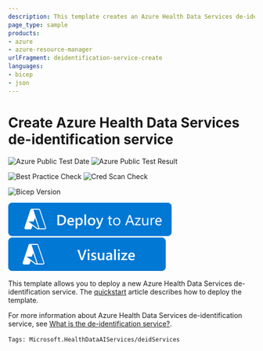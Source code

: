 ```yaml
---
description: This template creates an Azure Health Data Services de-identification service with optional system-assigned managed identity.
page_type: sample
products:
- azure
- azure-resource-manager
urlFragment: deidentification-service-create
languages:
- bicep
- json
---
```

# Create Azure Health Data Services de-identification service

![Azure Public Test Date](https://azurequickstartsservice.blob.core.windows.net/badges/quickstarts/microsoft.healthdataaiservices/deidentification-service-create/PublicLastTestDate.svg)
![Azure Public Test Result](https://azurequickstartsservice.blob.core.windows.net/badges/quickstarts/microsoft.healthdataaiservices/deidentification-service-create/PublicDeployment.svg)

![Best Practice Check](https://azurequickstartsservice.blob.core.windows.net/badges/quickstarts/microsoft.healthdataaiservices/deidentification-service-create/BestPracticeResult.svg)
![Cred Scan Check](https://azurequickstartsservice.blob.core.windows.net/badges/quickstarts/microsoft.healthdataaiservices/deidentification-service-create/CredScanResult.svg)

![Bicep Version](https://azurequickstartsservice.blob.core.windows.net/badges/quickstarts/microsoft.healthdataaiservices/deidentification-service-create/BicepVersion.svg)

[![Deploy To Azure](https://raw.githubusercontent.com/Azure/azure-quickstart-templates/master/1-CONTRIBUTION-GUIDE/images/deploytoazure.svg?sanitize=true)](https://portal.azure.com/#create/Microsoft.Template/uri/https%3A%2F%2Fraw.githubusercontent.com%2FAzure%2Fazure-quickstart-templates%2Fmaster%2Fquickstarts%2Fmicrosoft.healthdataaiservices%2Fdeidentification-service-create%2Fazuredeploy.json)
[![Visualize](https://raw.githubusercontent.com/Azure/azure-quickstart-templates/master/1-CONTRIBUTION-GUIDE/images/visualizebutton.svg?sanitize=true)](http://armviz.io/#/?load=https%3A%2F%2Fraw.githubusercontent.com%2FAzure%2Fazure-quickstart-templates%2Fmaster%2Fquickstarts%2Fmicrosoft.healthdataaiservices%2Fdeidentification-service-create%2Fazuredeploy.json)

This template allows you to deploy a new Azure Health Data Services de-identification service. The [quickstart](/azure/healthcare-apis/deidentification/quickstart) article describes how to deploy the template.

For more information about Azure Health Data Services de-identification service, see [What is the de-identification service?](/azure/healthcare-apis/deidentification/overview).

`Tags: Microsoft.HealthDataAIServices/deidServices`
